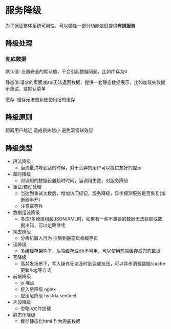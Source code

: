 # 服务降级

为了保证整体系统可用性，可以牺牲一部分功能依旧提供**有损服务**

## 降级处理

### 兜底数据

默认值: 设置安全的默认值，不会引起数据问题，比如库存为0

静态值:请求的页面或api无法返回数据，提供一套静态数据展示，比如加载失败提示重试，或默认菜单

缓存: 缓存无法更新便使用旧的缓存

## 降级原则

距离用户越近 造成损失越小 避免滚雪球效应

## 降级类型

- 限流降级
  - 当流量洪峰到达的时候，对于丢弃的用户可以提供友好的提示
- 超时降级
  - 对调用的数据设置超时时间，当调用失败，对服务降级
- 重试/自动处理
  - 当达到重试次数后，增加访问标记，服务降级，异步探测服务是否恢复(熔断器半开)
  - 注意幂等性
- 数据组装降级
  - 多库/多维度组装JSON/XML时，如果有一些不重要的数据无法获取或数据出错，可以忽略继续
- 爬虫降级
  - 分析机器人行为 引到到静态页或缓存页
- 读降级
  - 多级缓存架构下，后端缓存或db不可用，可以使用前端缓存或兜底数据
- 写降级
  - 高并发场景下，写入操作无法及时到达或抗压，可以异步消费数据/cache更新/log等方式
- 前端降级
  - js 埋点
  - 接入层降级 nginx
  - 应用层降级 hystrix sentinel
- 片段降级
  - 忽略js文件加载
- 静态化降级
  - 缓存静态化html 作为兜底数据